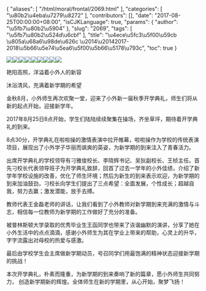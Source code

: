 {
    "aliases": [
        "/html/moral/frontal/2069.html"
    ],
    "categories": [
        "\u80b2\u4eba\u7279\u8272"
    ],
    "contributors": [],
    "date": "2017-08-25T00:00:00+08:00",
    "isCJKLanguage": true,
    "params": {
        "author": "\u5fb7\u80b2\u5904"
    },
    "slug": "2069",
    "tags": [
        "\u5fb7\u80b2\u524d\u6cbf"
    ],
    "title": "\u4ece\u5fc3\u5f00\u59cb  \u805a\u68a6\u98de\u626c \u2014\u20142017-2018\u5b66\u5e74\u5ea6\u5f00\u5b66\u5178\u793c",
    "toc": true
}

![](https://cdn.tfls.online/mirror/full/9add6a7b525e16dcf4630d592e8996f74badbd9a.jpg)![](https://cdn.tfls.online/mirror/full/d60a5fcb505e2496f56c17e04bc82199c7f47274.jpg)![](https://cdn.tfls.online/mirror/full/377c449f00123eed6ea4cef280ecdb418ccb6518.jpg)![](https://cdn.tfls.online/mirror/full/9b2503e86fc7ca1668533bec604020a7858c84ac.jpg)![](https://cdn.tfls.online/mirror/full/a483bae502c18be61df772a3192fe0dd0c95a40a.jpg)![](https://cdn.tfls.online/mirror/full/02e02bfec3d3c6e30b730d748d8a386269d70683.jpg)![](https://cdn.tfls.online/mirror/full/304fbb01266c7ace59b9ce57c377aa6eb5e9c6b4.jpg)![](https://cdn.tfls.online/mirror/full/3d72f2a4968f0369dcb1bdb5cdba5b12bb7fa02a.jpg)![](https://cdn.tfls.online/mirror/full/d63d6aee1bb6b2ee5a3fa80c3789e18268a4e183.jpg)




  





  





艳阳高照，洋溢着小外人的新容




沐浴清风，充满着新学期的希望




金秋8月，小外师生再次欢聚一堂，迎来了小外新一届秋季开学典礼，师生们将从新的起点开始，迎接新学年。




2017年8月25日8点开始，学生们陆陆续续聚集在操场，齐坐草坪，期待着开学典礼的到来。




8点30分，开学典礼在啦啦操的激情表演中拉开帷幕，啦啦操作为学校的传统表演项目，展现出了小外学子华丽而飒爽的英姿，为新学期的到来注入了青春活力。




出席开学典礼的学校领导有刁雅俊校长、李晓辉书记、吴狄副校长、王桢主任。首先刁校长代表领导班子为开学典礼致辞，回首了过去一学年的小外佳绩，介绍了新学年学校设施的改善，优化了师生环境；然后为新生的到来表示欢迎，为新学期的到来加油鼓劲，刁校长向学生们提出了三点希望：全面发展，个性成长；超越自我，努力去赢；激发潜能，放手去搏。




教师代表王金磊老师的讲话，让我们看到了小外教师对新学期到来充满的激情与斗志，相信每一位教师为新学期的工作做好了充分的准备。




被普林斯顿大学录取的优秀毕业生王函同学也带来了诙谐幽默的演讲，分享了她在小外生活中的点点滴滴，感谢小外师生为其在学业上带来的帮助，心灵上的升华，字字流露出对母校的热爱与感激。




最后由学校学生会主席做新学期动员，号召同学们用最饱满的精神状态迎接新学期的挑战！




本次开学典礼，朴素而隆重，为新学期的到来奏响了新的篇章，愿小外师生共同努力， 创造新学期新的辉煌。全体师生在新的学期里，从心开始，聚梦飞扬！




  





  




